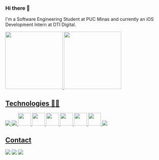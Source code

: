 ### Hi there 👋
I'm a Software Engineering Student at PUC Minas and currently an iOS Development Intern at DTI Digital.

<div>
<a href="https://github.com/LeandroNani">
<img loading="lazy" height="180em" src="https://github-readme-stats.vercel.app/api/top-langs/?username=LeandroNani&layout=compact&langs_count=7&theme=dracula"/>
<img loading="lazy" height="180em" src="https://github-readme-stats.vercel.app/api?username=LeandroNani&show_icons=true&theme=dracula&include_all_commits=true&count_private=true"/>
</div>

  
## Technologies 👨‍💻

<div>
<img src="https://cdn.jsdelivr.net/gh/devicons/devicon@latest/icons/swift/swift-original.svg" />
<img src="https://cdn.jsdelivr.net/gh/devicons/devicon@latest/icons/java/java-original.svg" />
<img loading="lazy" src="https://cdn.jsdelivr.net/gh/devicons/devicon/icons/git/git-original.svg" width="40" height="40"/>
<img src="https://cdn.jsdelivr.net/gh/devicons/devicon/icons/c/c-original.svg" width="40" height="40"/>
<img src="https://cdn.jsdelivr.net/gh/devicons/devicon/icons/html5/html5-plain-wordmark.svg" width="40" height="40"/>
<img src="https://cdn.jsdelivr.net/gh/devicons/devicon/icons/css3/css3-plain-wordmark.svg" width="40" height="40"/>
<img src="https://cdn.jsdelivr.net/gh/devicons/devicon/icons/javascript/javascript-original.svg" width="40" height="40"/>
<img src="https://cdn.jsdelivr.net/gh/devicons/devicon/icons/mysql/mysql-plain-wordmark.svg" width="40" height="40"/>
<img src="https://cdn.jsdelivr.net/gh/devicons/devicon@latest/icons/postgresql/postgresql-original-wordmark.svg" />
</div>


## Contact
<div>
<a href="https://instagram.com/leandro.cpacheco" target="_blank"><img loading="lazy" src="https://img.shields.io/badge/-Instagram-%23E4405F?style=for-the-badge&logo=instagram&logoColor=white" target="_blank"></a>
<a href = "mailto:leandropacheco02@hotmail.com"><img loading="lazy" src="https://img.shields.io/badge/Gmail-D14836?style=for-the-badge&logo=gmail&logoColor=white" target="_blank"></a>
<a href="https://www.linkedin.com/in/leandropacheco02" target="_blank"><img loading="lazy" src="https://img.shields.io/badge/-LinkedIn-%230077B5?style=for-the-badge&logo=linkedin&logoColor=white" target="_blank"></a>   
</div>

